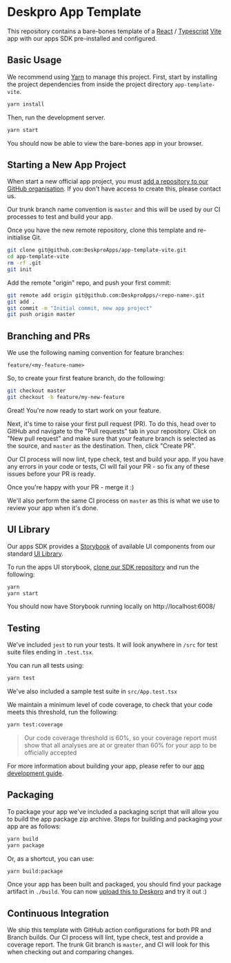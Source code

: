 Deskpro App Template
===

This repository contains a bare-bones template of a [React](https://reactjs.org/) / [Typescript](https://www.typescriptlang.org/) [Vite](https://vitejs.dev/) app with our apps SDK pre-installed and 
configured.

Basic Usage
---

We recommend using [Yarn](https://yarnpkg.com/) to manage this project. First, start by installing the project 
dependencies from inside the project directory `app-template-vite`.

```bash
yarn install
```

Then, run the development server.

```bash
yarn start
```

You should now be able to view the bare-bones app in your browser.

Starting a New App Project
---

When start a new official app project, you must [add a repository to our GitHub organisation](https://github.com/DeskproApps). If you don't have access 
to create this, please contact us.

Our trunk branch name convention is `master` and this will be used by our CI processes to test and build your app.

Once you have the new remote repository, clone this template and re-initialise Git.

```bash
git clone git@github.com:DeskproApps/app-template-vite.git
cd app-template-vite
rm -rf .git
git init
```

Add the remote "origin" repo, and push your first commit:

```bash 
git remote add origin git@github.com:DeskproApps/<repo-name>.git
git add .
git commit -m "Initial commit, new app project"
git push origin master
```

Branching and PRs
---

We use the following naming convention for feature branches:

```
feature/<my-feature-name>
```

So, to create your first feature branch, do the following:

```bash 
git checkout master
git checkout -b feature/my-new-feature
```

Great! You're now ready to start work on your feature.

Next, it's time to raise your first pull request (PR). To do this, head over to GitHub and navigate to 
the "Pull requests" tab in your repository. Click on "New pull request" and make sure that your feature branch
is selected as the source, and `master` as the destination. Then, click "Create PR".

Our CI process will now lint, type check, test and build your app. If you have any errors in your code or tests, CI will 
fail your PR - so fix any of these issues before your PR is ready.

Once you're happy with your PR - merge it :)

We'll also perform the same CI process on `master` as this is what we use to review your app when it's done.

UI Library
---

Our apps SDK provides a [Storybook](https://storybook.js.org/) of available UI components from our standard [UI Library](https://www.npmjs.com/package/@deskpro/deskpro-ui).

To run the apps UI storybook, [clone our SDK repository](https://github.com/DeskproApps/app-sdk) and run the following:

```bash
yarn
yarn start
```

You should now have Storybook running locally on http://localhost:6008/

Testing
---

We've included `jest` to run your tests. It will look anywhere in `/src` for test suite files ending in `.test.tsx`.

You can run all tests using:

```bash
yarn test
```

We've also included a sample test suite in `src/App.test.tsx`

We maintain a minimum level of code coverage, to check that your code meets this threshold, run the following:

```bash
yarn test:coverage
```

> Our code coverage threshold is 60%, so your coverage report must show that all analyses are at or greater than 60% for
> your app to be officially accepted

For more information about building your app, please refer to our [app development guide](https://support.deskpro.com/en/guides/developers/how-to-build-a-basic-notes-app).

Packaging
---

To package your app we've included a packaging script that will allow you to build the app package zip archive. Steps 
for building and packaging your app are as follows:

```bash
yarn build
yarn package
```

Or, as a shortcut, you can use:

```bash
yarn build:package
```

Once your app has been built and packaged, you should find your package artifact in `./build`. You can now [upload this 
to Deskpro](https://support.deskpro.com/en/guides/developers/building-and-packaging-an-app) and try it out :)

Continuous Integration
---

We ship this template with GitHub action configurations for both PR and Branch builds. Our CI process will lint, type 
check, test and provide a coverage report. The trunk Git branch is `master`, and CI will look for this when checking 
out and comparing changes.
